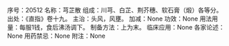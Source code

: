 序号：20512
名称：芎芷散
组成：川芎、白芷、荆芥穗、软石膏（煅）各等分。
出处：《直指》卷十九。
主治：头风，风壅。
加减：None
功效：None
用法用量：每服1钱，食后沸汤调下。
制备方法：上为末。
临床应用：None
各家论述：None
用药禁忌：None
附注：None
